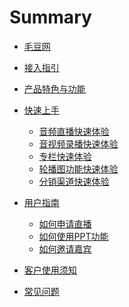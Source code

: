 # Summary

* [毛豆网](README.md)
<!-- * [开发者文档](docs/manual/开发者文档.md) -->
* [接入指引](docs/manual/guide.md)

<!-- * [网站用户手册](docs/manual/user-docs.md) -->

* [产品特色与功能](docs/quickstart/features.md)

* [快速上手](docs/quickstart/README.md)
  * [音频直播快速体验](docs/quickstart/intro-live.md)
  * [音视频录播快速体验](docs/quickstart/intro-audio.md)
  * [专栏快速体验](docs/quickstart/intro-column.md)
  * [轮播图功能快速体验](docs/quickstart/intro-carousel.md)
  * [分销渠道快速体验](docs/quickstart/intro-channel.md)

* [用户指南](docs/manual/README.md)
  * [如何申请直播](docs/manual/how-to-apply-live.md)
  * [如何使用PPT功能](docs/manual/how-to-use-PPT.md)
  * [如何邀请嘉宾](docs/manual/how-to-invite.md)

* [客户使用须知](docs/custom/README.md)

* [常见问题](docs/faq/README.md)
